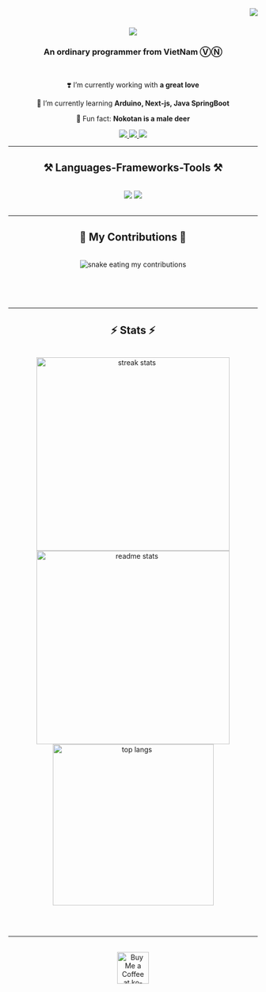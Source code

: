 <img align="right" src="https://visitor-badge.laobi.icu/badge?page_id=YunomiXavia.YunomiXavia" />

<h1 align="center">
    <img src="https://readme-typing-svg.herokuapp.com/?font=Righteous&size=35&center=true&vCenter=true&width=500&height=70&duration=4000&lines=Hi+There!+❤️‍🔥;+I'm+Yunomi+Xavia!;" />
</h1>

<h3 align="center">An ordinary programmer from VietNam ⓋⓃ</h3>

<br/>

<div align="center">
 
 ❣️ I’m currently working with **a great love**
 
 🌱 I’m currently learning **Arduino, Next-js, Java SpringBoot**

🦌 Fun fact: **Nokotan is a male deer**

 </div>
 
<div align="center"> 
  <a href="mailto:yunomix2834@gmail.com">
    <img src="https://img.shields.io/badge/Gmail-333333?style=for-the-badge&logo=gmail&logoColor=red" />
  </a>
  <a href="https://www.linkedin.com/in/yunomix2834/" target="_blank">
    <img src="https://img.shields.io/badge/LinkedIn-0077B5?style=for-the-badge&logo=linkedin&logoColor=white" target="_blank" />
  </a>
  <a href="https://YunomiXavia.github" target="_blank">
     <img src="https://img.shields.io/badge/Portfolio-EF5A6F?style=for-the-badge&logo=todoist&logoColor=white" target="_blank" />
  </a>
</div>

 <hr/>
 
<h2 align="center">⚒️ Languages-Frameworks-Tools ⚒️</h2>
<br/>
<div align="center">
    <img src="https://skillicons.dev/icons?i=vscode,html,css,js,npm,react,git,ts,vite,sass,styledcomponents,tailwind,nextjs,java" />
    <img src="https://skillicons.dev/icons?i=python,c,cpp,cs,visualstudio,java,dotnet,spring,latex,github,arduino,mysql,mongodb" /><br>
</div>

<br/>
<hr/>

<div align="center">
  <h2>🐍 My Contributions 🐍</h2>
  <br>
  <img alt="snake eating my contributions" src="https://raw.githubusercontent.com/YunomiXavia/YunomiXavia/output/github-contribution-grid-snake.svg" />
  
  <br/><br/><br/>
</div>

<hr/>

<h2 align="center">⚡ Stats ⚡</h2>
<br>
<div align=center>
  <img width=390 src="https://github-readme-streak-stats-YunomiXavia.vercel.app/?user=YunomiXavia&count_private=true&theme=react&border_radius=10" alt="streak stats"/>
  <img width=390 src="https://github-readme-stats-YunomiXavia.vercel.app/api?username=YunomiXavia&count_private=true&show_icons=true&theme=react&rank_icon=github&border_radius=10" alt="readme stats" />
  <br/>
  <img width=325 align="center" src="https://github-readme-stats-YunomiXavia.vercel.app/api/top-langs/?username=YunomiXavia&hide=HTML&langs_count=10&layout=compact&theme=react&border_radius=10&size_weight=0.5&count_weight=0.5&exclude_repo=github-readme-stats" alt="top langs" />
</div>

<br/><br/>

<hr/>

<br/>

<div align="center">
<a href='https://ko-fi.com/V7V4RAK9C' target='_blank'><img height='64' style='border:0px;height:64px;' src='https://storage.ko-fi.com/cdn/kofi1.png?v=3' border='0' alt='Buy Me a Coffee at ko-fi.com' /></a>
</div>

<br/>
